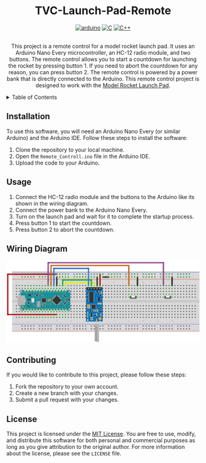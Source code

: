 <div align="center">

# TVC-Launch-Pad-Remote

<a href="https://www.arduino.cc">
    <img alt="arduino" src="https://img.shields.io/badge/-Arduino-00979D?style=for-the-badge&logo=Arduino&logoColor=white" /></a>
<a href="https://www.iso.org/standard/74528.html">
    <img alt="C" src="https://img.shields.io/badge/c-%2300599C.svg?style=for-the-badge&logo=c&logoColor=white" /></a>
<a href="https://isocpp.org">
    <img alt="C++" src="https://img.shields.io/badge/c++-%2300599C.svg?style=for-the-badge&logo=c%2B%2B&logoColor=white" /></a>
<br>
<br>

This project is a remote control for a model rocket launch pad. It uses an Arduino Nano Every microcontroller, an HC-12 radio module, and two buttons. The remote control allows you to start a countdown for launching the rocket by pressing button 1. If you need to abort the countdown for any reason, you can press button 2. The remote control is powered by a power bank that is directly connected to the Arduino. This remote control project is designed to work with the [Model Rocket Launch Pad](https://github.com/tomkuttler/TVC-Launch-Pad-Code).

</div>

<details>
<summary>Table of Contents</summary>

- [Installation](#installation)
- [Usage](#usage)
- [Wiring Diagram](#wiring-diagram)
- [Contributing](#contributing)
- [License](#license)
</details>

## Installation

To use this software, you will need an Arduino Nano Every (or similar Arduino) and the Arduino IDE. Follow these steps to install the software:

1. Clone the repository to your local machine.
2. Open the `Remote_Controll.ino` file in the Arduino IDE.
3. Upload the code to your Arduino.

## Usage

1. Connect the HC-12 radio module and the buttons to the Arduino like its shown in the wiring diagram.
2. Connect the power bank to the Arduino Nano Every.
3. Turn on the launch pad and wait for it to complete the startup process.
4. Press button 1 to start the countdown.
5. Press button 2 to abort the countdown.

## Wiring Diagram

![Wiring Diagram](https://github.com/tomkuttler/TVC-Launch-Pad-Remote/blob/main/Wiring%20Diagram.png)

## Contributing

If you would like to contribute to this project, please follow these steps:

1. Fork the repository to your own account.
2. Create a new branch with your changes.
3. Submit a pull request with your changes.

## License

This project is licensed under the [MIT License](https://opensource.org/licenses/MIT). You are free to use, modify, and distribute this software for both personal and commercial purposes as long as you give attribution to the original author. For more information about the license, please see the `LICENSE` file.

